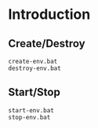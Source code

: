 # Introduction

## Create/Destroy
```
create-env.bat
destroy-env.bat
```

## Start/Stop
```
start-env.bat
stop-env.bat
```